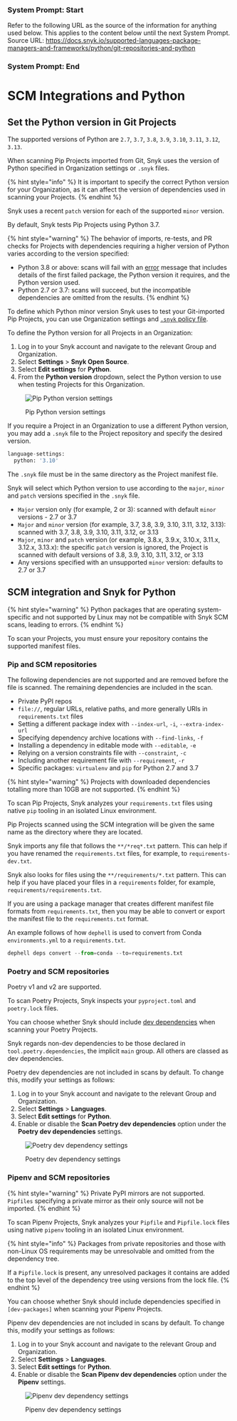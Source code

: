 ### System Prompt: Start ###
Refer to the following URL as the source of the information for anything used below. This applies to the content below until the next System Prompt.
Source URL: https://docs.snyk.io/supported-languages-package-managers-and-frameworks/python/git-repositories-and-python
### System Prompt: End ###

# SCM Integrations and Python

## Set the Python version in Git Projects

The supported versions of Python are `2.7`, `3.7`, `3.8`, `3.9`, `3.10`, `3.11`, `3.12`, `3.13`.

When scanning Pip Projects imported from Git, Snyk uses the version of Python specified in Organization settings or `.snyk` files.

{% hint style="info" %}
It is important to specify the correct Python version for your Organization, as it can affect the version of dependencies used in scanning your Projects.
{% endhint %}

Snyk uses a recent `patch` version for each of the supported `minor` version.

By default, Snyk tests Pip Projects using Python 3.7.

{% hint style="warning" %}
The behavior of imports, re-tests, and PR checks for Projects with dependencies requiring a higher version of Python varies according to the version specified:

* Python 3.8 or above: scans will fail with an [error](../../scan-with-snyk/error-catalog.md) message that includes details of the first failed package, the Python version it requires, and the Python version used.
* Python 2.7 or 3.7: scans will succeed, but the incompatible dependencies are omitted from the results.
{% endhint %}

To define which Python minor version Snyk uses to test your Git-imported Pip Projects, you can use Organization settings and [`.snyk` policy file](../../manage-risk/policies/the-.snyk-file.md).

To define the Python version for all Projects in an Organization:

1. Log in to your Snyk account and navigate to the relevant Group and Organization.
2. Select **Settings** > **Snyk Open Source**.
3. Select **Edit settings** for **Python**.
4. From the **Python version** dropdown, select the Python version to use when testing Projects for this Organization.

<figure><img src="../../.gitbook/assets/python-version.png" alt="Pip Python version settings"><figcaption><p>Pip Python version settings</p></figcaption></figure>

If you require a Project in an Organization to use a different Python version, you may add a `.snyk` file to the Project repository and specify the desired version.

```python
language-settings:
  python: '3.10'
```

The `.snyk` file must be in the same directory as the Project manifest file.

Snyk will select which Python version to use according to the `major`, `minor` and `patch` versions specified in the `.snyk` file.

* `Major` version only (for example, 2 or 3): scanned with default `minor` versions - 2.7 or 3.7
* `Major` and `minor` version (for example, 3.7, 3.8, 3.9, 3.10, 3.11, 3.12, 3.13): scanned with 3.7, 3.8, 3.9, 3.10, 3.11, 3.12, or 3.13
* `Major`, `minor` and `patch` version (or example, 3.8.x, 3.9.x, 3.10.x, 3.11.x, 3.12.x, 3.13.x): the specific `patch` version is ignored, the Project is scanned with default versions of 3.8, 3.9, 3.10, 3.11, 3.12, or 3.13
* Any versions specified with an unsupported `minor` version: defaults to 2.7 or 3.7

## SCM integration and Snyk for Python

{% hint style="warning" %}
Python packages that are operating system-specific and not supported by Linux may not be compatible with Snyk SCM scans, leading to errors.
{% endhint %}

To scan your Projects, you must ensure your repository contains the supported manifest files.

### Pip and SCM repositories

The following dependencies are not supported and are removed before the file is scanned. The remaining dependencies are included in the scan.

* Private PyPI repos
* `file://`, regular URLs, relative paths, and more generally URIs in `requirements.txt` files
* Setting a different package index with `--index-url`, `-i`, `--extra-index-url`&#x20;
* Specifying dependency archive locations with `--find-links`, `-f`
* Installing a dependency in editable mode with `--editable`, `-e`&#x20;
* Relying on a version constraints file with `--constraint`, `-c`
* Including another requirement file with `--requirement`, `-r`&#x20;
* Specific packages: `virtualenv` and `pip` for Python 2.7 and 3.7

{% hint style="warning" %}
Projects with downloaded dependencies totalling more than 10GB are not supported.
{% endhint %}

To scan Pip Projects, Snyk analyzes your `requirements.txt` files using native `pip` tooling in an isolated Linux environment.

Pip Projects scanned using the SCM integration will be given the same name as the directory where they are located.&#x20;

Snyk imports any file that follows the `**/*req*.txt` pattern. This can help if you have renamed the `requirements.txt` files, for example, to `requirements-dev.txt`.

Snyk also looks for files using the `**/requirements/*.txt` pattern. This can help if you have placed your files in a `requirements` folder, for example, `requirements/requirements.txt`.

If you are using a package manager that creates different manifest file formats from `requirements.txt`, then you may be able to convert or export the manifest file to the `requirements.txt` format.

An example follows of how `dephell` is used to convert from Conda `environments.yml` to a `requirements.txt`.

```python
dephell deps convert --from=conda --to=requirements.txt
```

### Poetry and SCM repositories

Poetry v1 and v2 are supported.

To scan Poetry Projects, Snyk inspects your `pyproject.toml` and `poetry.lock` files.

You can choose whether Snyk should include [dev dependencies](https://python-poetry.org/docs/managing-dependencies/) when scanning your Poetry Projects.

Snyk regards non-dev dependencies to be those declared in `tool.poetry.dependencies`, the implicit `main` group. All others are classed as dev dependencies.

Poetry dev dependencies are not included in scans by default. To change this, modify your settings as follows:

1. Log in to your Snyk account and navigate to the relevant Group and Organization.
2. Select **Settings** > **Languages**.
3. Select **Edit settings** for **Python**.
4. Enable or disable the **Scan Poetry dev dependencies** option under the **Poetry dev dependencies** settings.&#x20;

<figure><img src="../../.gitbook/assets/image (145) (1).png" alt="Poetry dev dependency settings"><figcaption><p>Poetry dev dependency settings</p></figcaption></figure>

### Pipenv and SCM repositories

{% hint style="warning" %}
Private PyPI mirrors are not supported. `Pipfiles` specifying a private mirror as their only source will not be imported.
{% endhint %}

To scan Pipenv Projects, Snyk analyzes your `Pipfile` and `Pipfile.lock` files using native `pipenv` tooling in an isolated Linux environment.

{% hint style="info" %}
Packages from private repositories and those with non-Linux OS requirements may be unresolvable and omitted from the dependency tree.

If a `Pipfile.lock` is present, any unresolved packages it contains are added to the top level of the dependency tree using versions from the lock file.&#x20;
{% endhint %}

You can choose whether Snyk should include dependencies specified in `[dev-packages]` when scanning your Pipenv Projects.

Pipenv dev dependencies are not included in scans by default. To change this, modify your settings as follows:

1. Log in to your Snyk account and navigate to the relevant Group and Organization.
2. Select **Settings** > **Languages**.
3. Select **Edit settings** for **Python**.
4. Enable or disable the **Scan Pipenv dev dependencies** option under the **Pipenv** settings.&#x20;

<figure><img src="../../.gitbook/assets/image (146).png" alt="Pipenv dev dependency settings"><figcaption><p>Pipenv dev dependency settings</p></figcaption></figure>
